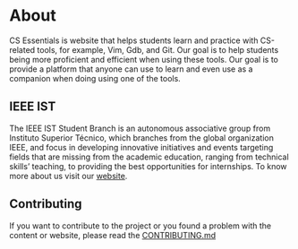 # About

CS Essentials is website that helps students learn and practice with CS-related tools, for example, Vim, Gdb, and Git. Our goal is to help students being more proficient and efficient when using these tools. Our goal is to provide a platform that anyone can use to learn and even use as a companion when doing using one of the tools.

## IEEE IST

The IEEE IST Student Branch is an autonomous associative group from Instituto Superior Técnico, which branches from the global organization IEEE, and focus in developing innovative initiatives and events targeting fields that are missing from the academic education, ranging from technical skills’ teaching, to providing the best opportunities for internships. To know more about us visit our [website](https://ieee-ist.org/).

## Contributing

If you want to contribute to the project or you found a problem with the content or website, please read the [CONTRIBUTING.md](https://github.com/cs-ieee-ist/cs-essentials/blob/master/CONTRIBUTING.md)
